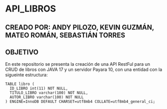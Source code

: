 # API_LIBROS
## CREADO POR: ANDY PILOZO, KEVIN GUZMÁN, MATEO ROMÁN, SEBASTIÁN TORRES
## OBJETIVO
En este repositorio se presenta la creación de una API RestFul para un CRUD de libros con JAVA 17 y un servidor Payara 10, con una entidad con la sigueinte estructura:

```
TABLE libro (
  ID_LIBRO int(11) NOT NULL,
  TITULO_LIBRO varchar(100) NOT NULL,
  AUTOR_LIBRO varchar(100) NOT NULL
) ENGINE=InnoDB DEFAULT CHARSET=utf8mb4 COLLATE=utf8mb4_general_ci;
```
